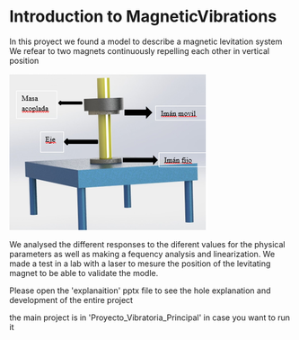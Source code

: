 # Introduction to MagneticVibrations

In this proyect we found a model to describe a magnetic levitation system
We refear to two magnets continuously repelling each other in vertical position 

![](enidi_imagen1.PNG)

We analysed the different responses to the diferent values for the physical parameters as well as making a fequency analysis and linearization. We made a test in a lab with a laser to mesure the position of the levitating magnet to be able to validate the modle.


Please open the 'explanaition' pptx file to see the hole explanation and development of the entire project


the main project is in 'Proyecto_Vibratoria_Principal' in case you want to run it
